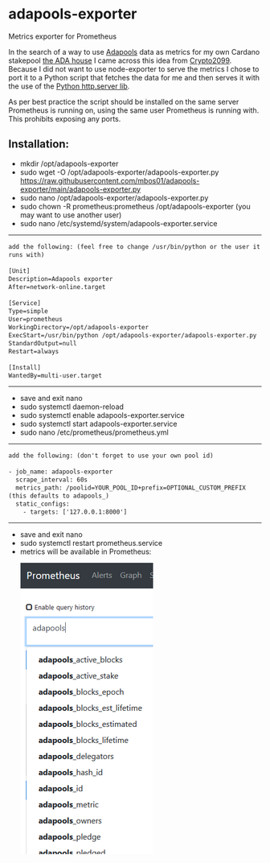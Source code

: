 # adapools-exporter
Metrics exporter for Prometheus

In the search of a way to use [Adapools](https://www.adapools.org) data as metrics for my own Cardano stakepool [the ADA house](https://the.adahou.se) I came across this idea from [Crypto2099](https://crypto2099.io/adding-pool-stats-to-grafana-dashboard/). Because I did not want to use node-exporter to serve the metrics I chose to port it to a Python script that fetches the data for me and then serves it with the use of the [Python http.server lib](https://docs.python.org/3/library/http.server.html).

As per best practice the script should be installed on the same server Prometheus is running on, using the same user Prometheus is running with. This prohibits exposing any ports.

Installation:
-------------
- mkdir /opt/adapools-exporter
- sudo wget -O /opt/adapools-exporter/adapools-exporter.py https://raw.githubusercontent.com/mbos01/adapools-exporter/main/adapools-exporter.py
- sudo nano /opt/adapools-exporter/adapools-exporter.py
- sudo chown -R prometheus:prometheus /opt/adapools-exporter (you may want to use another user)
- sudo nano /etc/systemd/system/adapools-exporter.service
-------------

	add the following: (feel free to change /usr/bin/python or the user it runs with)
	
	[Unit]
	Description=Adapools exporter
	After=network-online.target

	[Service]
	Type=simple
	User=prometheus
	WorkingDirectory=/opt/adapools-exporter
	ExecStart=/usr/bin/python /opt/adapools-exporter/adapools-exporter.py
	StandardOutput=null
	Restart=always

	[Install]
	WantedBy=multi-user.target

-------------
- save and exit nano
- sudo systemctl daemon-reload
- sudo systemctl enable adapools-exporter.service
- sudo systemctl start adapools-exporter.service
- sudo nano /etc/prometheus/prometheus.yml
-------------

	add the following: (don't forget to use your own pool id)
	
	- job_name: adapools-exporter
	  scrape_interval: 60s
	  metrics_path: /poolid=YOUR_POOL_ID+prefix=OPTIONAL_CUSTOM_PREFIX (this defaults to adapools_)
	  static_configs:
		- targets: ['127.0.0.1:8000']

-------------
- save and exit nano
- sudo systemctl restart prometheus.service
- metrics will be available in Prometheus:<p>
![alt text](https://github.com/mbos01/adapools-exporter/blob/main/adapools.png?raw=true)
